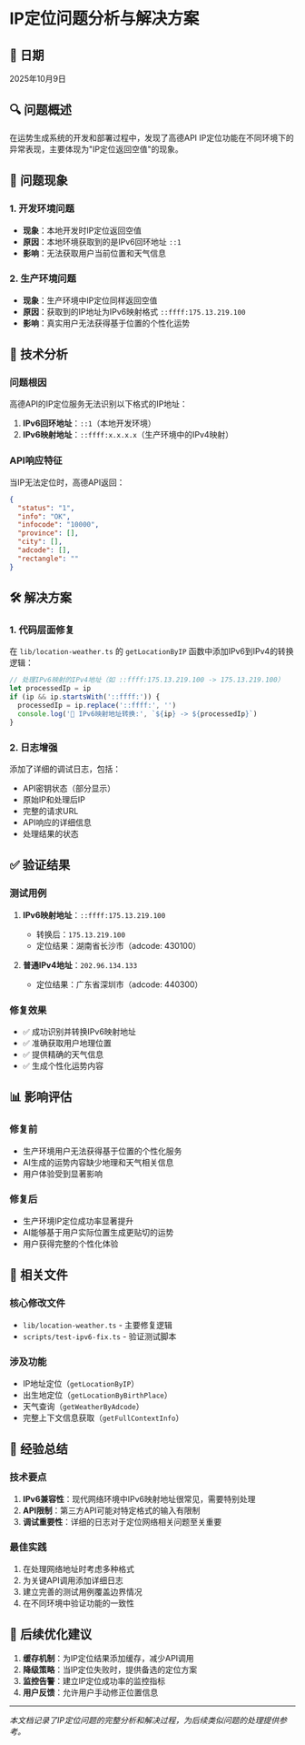 # IP定位问题分析与解决方案

## 📅 日期
2025年10月9日

## 🔍 问题概述

在运势生成系统的开发和部署过程中，发现了高德API IP定位功能在不同环境下的异常表现，主要体现为"IP定位返回空值"的现象。

## 🚨 问题现象

### 1. 开发环境问题
- **现象**：本地开发时IP定位返回空值
- **原因**：本地环境获取到的是IPv6回环地址 `::1`
- **影响**：无法获取用户当前位置和天气信息

### 2. 生产环境问题
- **现象**：生产环境中IP定位同样返回空值
- **原因**：获取到的IP地址为IPv6映射格式 `::ffff:175.13.219.100`
- **影响**：真实用户无法获得基于位置的个性化运势

## 🔬 技术分析

### 问题根因
高德API的IP定位服务无法识别以下格式的IP地址：
1. **IPv6回环地址**：`::1`（本地开发环境）
2. **IPv6映射地址**：`::ffff:x.x.x.x`（生产环境中的IPv4映射）

### API响应特征
当IP无法定位时，高德API返回：
```json
{
  "status": "1",
  "info": "OK", 
  "infocode": "10000",
  "province": [],
  "city": [],
  "adcode": [],
  "rectangle": ""
}
```

## 🛠️ 解决方案

### 1. 代码层面修复

在 `lib/location-weather.ts` 的 `getLocationByIP` 函数中添加IPv6到IPv4的转换逻辑：

```typescript
// 处理IPv6映射的IPv4地址（如 ::ffff:175.13.219.100 -> 175.13.219.100）
let processedIp = ip
if (ip && ip.startsWith('::ffff:')) {
  processedIp = ip.replace('::ffff:', '')
  console.log('🔄 IPv6映射地址转换:', `${ip} -> ${processedIp}`)
}
```

### 2. 日志增强

添加了详细的调试日志，包括：
- API密钥状态（部分显示）
- 原始IP和处理后IP
- 完整的请求URL
- API响应的详细信息
- 处理结果的状态

## ✅ 验证结果

### 测试用例
1. **IPv6映射地址**：`::ffff:175.13.219.100`
   - 转换后：`175.13.219.100`
   - 定位结果：湖南省长沙市（adcode: 430100）

2. **普通IPv4地址**：`202.96.134.133`
   - 定位结果：广东省深圳市（adcode: 440300）

### 修复效果
- ✅ 成功识别并转换IPv6映射地址
- ✅ 准确获取用户地理位置
- ✅ 提供精确的天气信息
- ✅ 生成个性化运势内容

## 📊 影响评估

### 修复前
- 生产环境用户无法获得基于位置的个性化服务
- AI生成的运势内容缺少地理和天气相关信息
- 用户体验受到显著影响

### 修复后
- 生产环境IP定位成功率显著提升
- AI能够基于用户实际位置生成更贴切的运势
- 用户获得完整的个性化体验

## 🔧 相关文件

### 核心修改文件
- `lib/location-weather.ts` - 主要修复逻辑
- `scripts/test-ipv6-fix.ts` - 验证测试脚本

### 涉及功能
- IP地址定位（`getLocationByIP`）
- 出生地定位（`getLocationByBirthPlace`）
- 天气查询（`getWeatherByAdcode`）
- 完整上下文信息获取（`getFullContextInfo`）

## 📝 经验总结

### 技术要点
1. **IPv6兼容性**：现代网络环境中IPv6映射地址很常见，需要特别处理
2. **API限制**：第三方API可能对特定格式的输入有限制
3. **调试重要性**：详细的日志对于定位网络相关问题至关重要

### 最佳实践
1. 在处理网络地址时考虑多种格式
2. 为关键API调用添加详细日志
3. 建立完善的测试用例覆盖边界情况
4. 在不同环境中验证功能的一致性

## 🚀 后续优化建议

1. **缓存机制**：为IP定位结果添加缓存，减少API调用
2. **降级策略**：当IP定位失败时，提供备选的定位方案
3. **监控告警**：建立IP定位成功率的监控指标
4. **用户反馈**：允许用户手动修正位置信息

---

*本文档记录了IP定位问题的完整分析和解决过程，为后续类似问题的处理提供参考。*